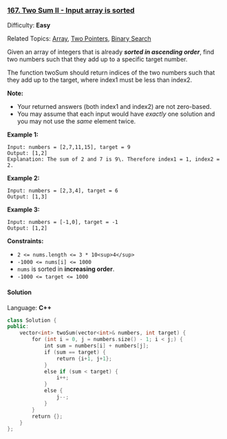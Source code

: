 ### [167\. Two Sum II - Input array is sorted](https://leetcode.com/problems/two-sum-ii-input-array-is-sorted/)

Difficulty: **Easy**

Related Topics: [Array](https://leetcode.com/tag/array/), [Two Pointers](https://leetcode.com/tag/two-pointers/), [Binary Search](https://leetcode.com/tag/binary-search/)

Given an array of integers that is already **_sorted in ascending order_**, find two numbers such that they add up to a specific target number.

The function twoSum should return indices of the two numbers such that they add up to the target, where index1 must be less than index2.

**Note:**

- Your returned answers (both index1 and index2) are not zero-based.
- You may assume that each input would have _exactly_ one solution and you may not use the _same_ element twice.

**Example 1:**

```
Input: numbers = [2,7,11,15], target = 9
Output: [1,2]
Explanation: The sum of 2 and 7 is 9\. Therefore index1 = 1, index2 = 2.
```

**Example 2:**

```
Input: numbers = [2,3,4], target = 6
Output: [1,3]
```

**Example 3:**

```
Input: numbers = [-1,0], target = -1
Output: [1,2]
```

**Constraints:**

- `2 <= nums.length <= 3 * 10<sup>4</sup>`
- `-1000 <= nums[i] <= 1000`
- `nums` is sorted in **increasing order**.
- `-1000 <= target <= 1000`

#### Solution

Language: **C++**

```c++
class Solution {
public:
    vector<int> twoSum(vector<int>& numbers, int target) {
        for (int i = 0, j = numbers.size() - 1; i < j;) {
            int sum = numbers[i] + numbers[j];
            if (sum == target) {
                return {i+1, j+1};
            }
            else if (sum < target) {
                i++;
            }
            else {
                j--;
            }
        }
        return {};
    }
};
```
